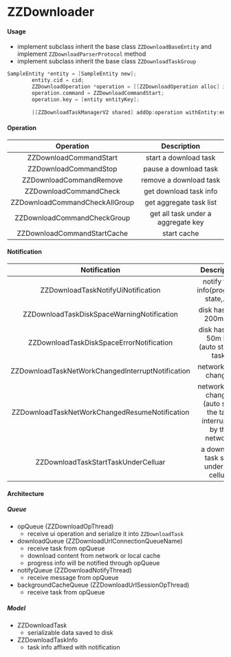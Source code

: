 ZZDownloader
============

#### Usage
* implement subclass inherit the base class `ZZDownloadBaseEntity` and implement `ZZDownloadParserProtocol` method
* implement subclass inherit the base class `ZZDownloadTaskGroup`

```objective-c
SampleEntity *entity = [SampleEntity new];
        entity.cid = cid;       
        ZZDownloadOperation *operation = [[ZZDownloadOperation alloc] init];
        operation.command = ZZDownloadCommandStart;
        operation.key = [entity entityKey];
        
        [[ZZDownloadTaskManagerV2 shared] addOp:operation withEntity:entity block:nil];
```
#### Operation
| Operation              |  Description          |
|:----------------------:|:---------------------:|
| ZZDownloadCommandStart | start a download task |
| ZZDownloadCommandStop | pause a download task |
| ZZDownloadCommandRemove | remove a download task |
| ZZDownloadCommandCheck | get download task info |
| ZZDownloadCommandCheckAllGroup | get aggregate task list |
| ZZDownloadCommandCheckGroup | get all task under a aggregate key |
| ZZDownloadCommandStartCache | start cache |

#### Notification
| Notification           |  Description          |
|:----------------------:|:---------------------:|
| ZZDownloadTaskNotifyUiNotification | notify task info(progress, state,.....) |
| ZZDownloadTaskDiskSpaceWarningNotification | disk has only 200m left |
| ZZDownloadTaskDiskSpaceErrorNotification | disk has only 50m left (auto stop all task) |
| ZZDownloadTaskNetWorkChangedInterruptNotification | network state changed |
| ZZDownloadTaskNetWorkChangedResumeNotification | network state changed (auto start the task interrupted by the network) |
| ZZDownloadTaskStartTaskUnderCelluar | a download task start under the celluar |

#### Architecture
##### Queue
- opQueue (ZZDownloadOpThread)
	* receive ui operation and serialize it into `ZZDownloadTask`
- downloadQueue (ZZDownloadUrlConnectionQueueName)
	* receive task from opQueue
	* download content from network or local cache
	* progress info will be notified through opQueue
- notifyQueue (ZZDownloadNotifyThread)
	* receive message from opQueue
- backgroundCacheQueue (ZZDownloadUrlSessionOpThread)
	* receive task from opQueue

##### Model
- ZZDownloadTask
	* serializable data saved to disk
- ZZDownloadTaskInfo
	* task info affixed with notification